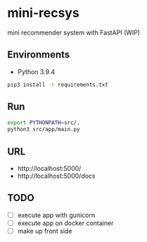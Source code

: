 # mini-recsys
mini recommender system with FastAPI (WIP)

## Environments
- Python 3.9.4

```bash
pip3 install -r requirements.txt
```

## Run

```bash
export PYTHONPATH=src/. 
python3 src/app/main.py
```

## URL
- http://localhost:5000/
- http://localhost:5000/docs

## TODO
- [ ] execute app with gunicorn
- [ ] execute app on docker container
- [ ] make up front side 